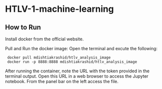 # HTLV-1-machine-learning

## How to Run
Install docker from the official website.

Pull and Run the docker image:
Open the terminal and excute the following:
 
 ```
  docker pull mdishtiakrashid/htlv_analysis_image
  docker run -p 8888:8888 mdishtiakrashid/htlv_analysis_image
```
After running the container, note the URL with the token provided in the terminal output. Open this URL in a web browser to access the Jupyter notebook. From the panel bar on the left access the file.
